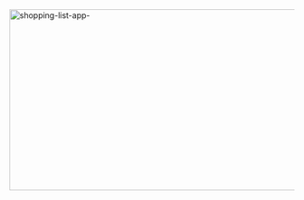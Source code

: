<img src="https://socialify.git.ci/Shantela21/shopping-list-app-/image?language=1&owner=1&name=1&stargazers=1&theme=Light" alt="shopping-list-app-" width="640" height="320" />